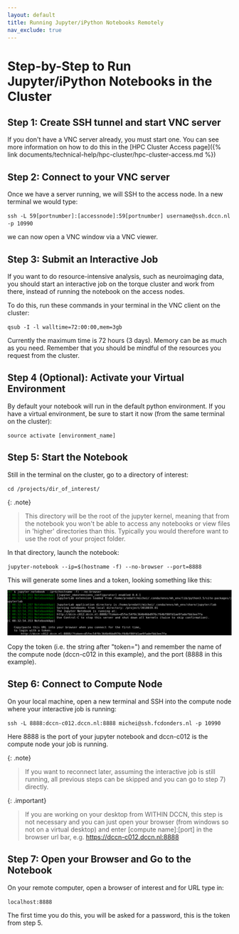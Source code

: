 ```yaml
---
layout: default
title: Running Jupyter/iPython Notebooks Remotely
nav_exclude: true
---
```


# Step-by-Step to Run Jupyter/iPython Notebooks in the Cluster

## Step 1: Create SSH tunnel and start VNC server
If you don't have a VNC server already, you must start one. You can see more information on how to do this in the [HPC Cluster Access page]({% link documents/technical-help/hpc-cluster/hpc-cluster-access.md %})

## Step 2: Connect to your VNC server

Once we have a server running, we will SSH to the access node.
In a new terminal we would type:

`ssh -L 59[portnumber]:[accessnode]:59[portnumber] username@ssh.dccn.nl -p 10990`

we can now open a VNC window via a VNC viewer.

## Step 3: Submit an Interactive Job

If you want to do resource-intensive analysis, such as neuroimaging data, you should start an interactive job on the torque cluster and work from there, instead of running the notebook on the access nodes.

To do this, run these commands in your terminal in the VNC client on the cluster:

`qsub -I -l walltime=72:00:00,mem=3gb`

Currently the maximum time is 72 hours (3 days). Memory can be as much as you need. Remember that you should be mindful of the resources you request from the cluster. 

## Step 4 (Optional): Activate your Virtual Environment
By default your notebook will run in the default python environment. If you have a virtual environment, be sure to start it now (from the same terminal on the cluster):

`source activate [environment_name]`

## Step 5: Start the Notebook
Still in the terminal on the cluster, go to a directory of interest:

`cd /projects/dir_of_interest/`

{: .note}
> This directory will be the root of the jupyter kernel, meaning that from the notebook you won't be able to access any notebooks or view files in 'higher' directories than this. Typically you would therefore want to use the root of your project folder.

In that directory, launch the notebook:

`jupyter-notebook --ip=$(hostname -f) --no-browser --port=8888`

This will generate some lines and a token, looking something like this:

![jupyer-cluster-output](./jupyter-cluster-img.png)

Copy the token (i.e. the string after "token=") and remember the name of the compute node (dccn-c012 in this example), and the port (8888 in this example).

## Step 6: Connect to Compute Node

On your local machine, open a new terminal and SSH into the compute node where your interactive job is running:

`ssh -L 8888:dccn-c012.dccn.nl:8888 michei@ssh.fcdonders.nl -p 10990`

Here 8888 is the port of your jupyter notebook and dccn-c012 is the compute node your job is running.

{: .note}
> If you want to reconnect later, assuming the interactive job is still running, all previous steps can be skipped and you can go to step 7) directly.

{: .important}
> If you are working on your desktop from WITHIN DCCN, this step is not necessary and you can just open your browser (from windows so not on a virtual desktop) and enter [compute name]:[port] in the browser url bar, e.g. https://dccn-c012.dccn.nl:8888

## Step 7: Open your Browser and Go to the Notebook
On your remote computer, open a browser of interest and for URL type in:

`localhost:8888`

The first time you do this, you will be asked for a password, this is the token from step 5.
